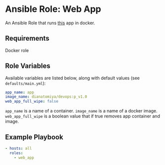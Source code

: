 # Ansible Role: Web App

An Ansible Role that runs [this](https://hub.docker.com/layers/dianatomiya/devops/p_v1.0/images/sha256-05e831502c38c755d6ebb0b6b3a72423a37ea80223648b2fe4528eda48027c2d?context=repo) app in docker.

## Requirements

Docker role

## Role Variables

Available variables are listed below, along with default values (see `defaults/main.yml`):

```yaml
app_name: app
image_name: dianatomiya/devops:p_v1.0
web_app_full_wipe: false
```

`app_name` is a name of a container.
`image_name` is a name of a docker image.
`web_app_full_wipe` is a boolean value that if true removes app container and image.

## Example Playbook

```yaml
- hosts: all
  roles:
    - web_app
```

